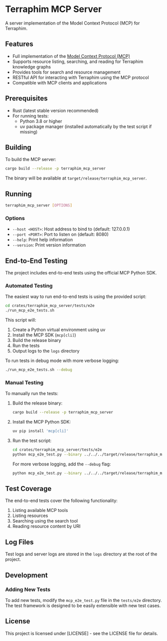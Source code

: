 # Terraphim MCP Server

A server implementation of the Model Context Protocol (MCP) for Terraphim.

## Features

- Full implementation of the [Model Context Protocol (MCP)](https://github.com/modelcontextprotocol/spec)
- Supports resource listing, searching, and reading for Terraphim knowledge graphs
- Provides tools for search and resource management
- RESTful API for interacting with Terraphim using the MCP protocol
- Compatible with MCP clients and applications

## Prerequisites

- Rust (latest stable version recommended)
- For running tests:
  - Python 3.8 or higher
  - uv package manager (installed automatically by the test script if missing)

## Building

To build the MCP server:

```bash
cargo build --release -p terraphim_mcp_server
```

The binary will be available at `target/release/terraphim_mcp_server`.

## Running

```bash
terraphim_mcp_server [OPTIONS]
```

### Options

- `--host <HOST>`: Host address to bind to (default: 127.0.0.1)
- `--port <PORT>`: Port to listen on (default: 8080)
- `--help`: Print help information
- `--version`: Print version information

## End-to-End Testing

The project includes end-to-end tests using the official MCP Python SDK.

### Automated Testing

The easiest way to run end-to-end tests is using the provided script:

```bash
cd crates/terraphim_mcp_server/tests/e2e
./run_mcp_e2e_tests.sh
```

This script will:
1. Create a Python virtual environment using uv
2. Install the MCP SDK (`mcp[cli]`)
3. Build the release binary
4. Run the tests
5. Output logs to the `logs` directory

To run tests in debug mode with more verbose logging:

```bash
./run_mcp_e2e_tests.sh --debug
```

### Manual Testing

To manually run the tests:

1. Build the release binary:
   ```bash
   cargo build --release -p terraphim_mcp_server
   ```

2. Install the MCP Python SDK:
   ```bash
   uv pip install 'mcp[cli]'
   ```

3. Run the test script:
   ```bash
   cd crates/terraphim_mcp_server/tests/e2e
   python mcp_e2e_test.py --binary ../../../target/release/terraphim_mcp_server
   ```

   For more verbose logging, add the `--debug` flag:
   ```bash
   python mcp_e2e_test.py --binary ../../../target/release/terraphim_mcp_server --debug
   ```

## Test Coverage

The end-to-end tests cover the following functionality:

1. Listing available MCP tools
2. Listing resources
3. Searching using the search tool
4. Reading resource content by URI

## Log Files

Test logs and server logs are stored in the `logs` directory at the root of the project.

## Development

### Adding New Tests

To add new tests, modify the `mcp_e2e_test.py` file in the `tests/e2e` directory. The test framework is designed to be easily extensible with new test cases.

## License

This project is licensed under [LICENSE] - see the LICENSE file for details. 